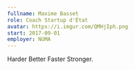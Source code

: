 ```yaml
---
fullname: Maxime Basset
role: Coach Startup d'État
avatar: https://i.imgur.com/QMHjIph.png
start: 2017-09-01
employer: NUMA
---
```


Harder Better Faster Stronger.
